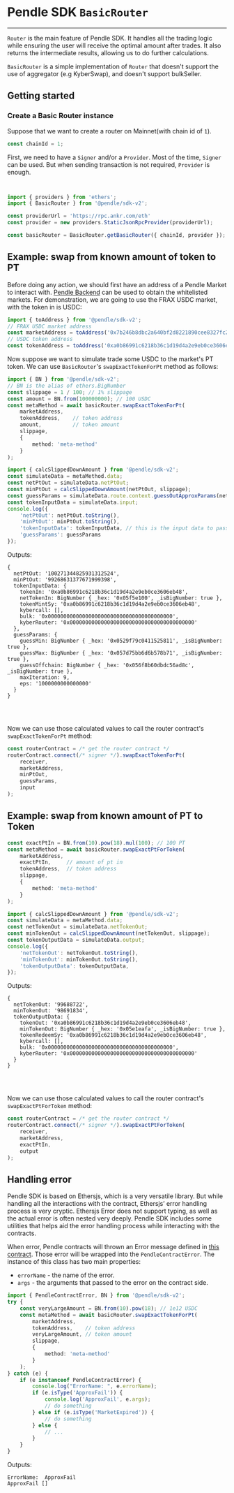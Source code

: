 # Pendle SDK `BasicRouter`

---

`Router` is the main feature of Pendle SDK. It handles all the trading logic while ensuring the user will receive the optimal amount after trades. It also returns the intermediate results, allowing us to do further calculations.

`BasicRouter` is a simple implementation of `Router` that doesn't support the use of aggregator (e.g KyberSwap), and doesn't support bulkSeller.

## Getting started

### Create a Basic Router instance

Suppose that we want to create a router on Mainnet(with chain id of `1`). 

```typescript
const chainId = 1;
```

First, we need to have a `Signer` and/or a `Provider`. Most of the time, `Signer` can be used. But when sending transaction is not required, `Provider` is enough. 

```javascript


import { providers } from 'ethers';
import { BasicRouter } from '@pendle/sdk-v2';

const providerUrl = 'https://rpc.ankr.com/eth'
const provider = new providers.StaticJsonRpcProvider(providerUrl);

const basicRouter = BasicRouter.getBasicRouter({ chainId, provider });
```

## Example: swap from known amount of token to PT

Before doing any action, we should first have an address of a Pendle Market to interact with. [Pendle Backend][Pendle-Backend] can be used to obtain the whitelisted markets. For demonstration, we are going to use the FRAX USDC market, with the token in is USDC:

<!-- TODO update docs link -->
[Pendle-Backend]: https://api-v2.pendle.finance/core/graphql

```typescript
import { toAddress } from '@pendle/sdk-v2';
// FRAX USDC market address
const marketAddress = toAddress('0x7b246b8dbc2a640bf2d8221890cee8327fc23917');
// USDC token address
const tokenAddress = toAddress('0xa0b86991c6218b36c1d19d4a2e9eb0ce3606eb48');
```

Now suppose we want to simulate trade some USDC to the market's PT token. We can use `BasicRouter`'s `swapExactTokenForPt` method as follows:

```typescript
import { BN } from '@pendle/sdk-v2';
// BN is the alias of ethers.BigNumber
const slippage = 1 / 100; // 1% slippage
const amount = BN.from(100000000); // 100 USDC
const metaMethod = await basicRouter.swapExactTokenForPt(
    marketAddress,
    tokenAddress,    // token address
    amount,          // token amount
    slippage,
    {
        method: 'meta-method'
    }
);
```

```typescript
import { calcSlippedDownAmount } from '@pendle/sdk-v2';
const simulateData = metaMethod.data;
const netPtOut = simulateData.netPtOut;
const minPtOut = calcSlippedDownAmount(netPtOut, slippage);
const guessParams = simulateData.route.context.guessOutApproxParams(netPtOut, slippage);
const tokenInputData = simulateData.input;
console.log({
    'netPtOut': netPtOut.toString(),
    'minPtOut': minPtOut.toString(),
    'tokenInputData': tokenInputData, // this is the input data to pass in the router contract
    'guessParams': guessParams
});
```

Outputs:

<pre><code>{
  netPtOut: '100271344825931312524',
  minPtOut: '99268631377671999398',
  tokenInputData: {
    tokenIn: '0xa0b86991c6218b36c1d19d4a2e9eb0ce3606eb48',
    netTokenIn: BigNumber { _hex: '0x05f5e100', _isBigNumber: true },
    tokenMintSy: '0xa0b86991c6218b36c1d19d4a2e9eb0ce3606eb48',
    kybercall: [],
    bulk: '0x0000000000000000000000000000000000000000',
    kyberRouter: '0x0000000000000000000000000000000000000000'
  },
  guessParams: {
    guessMin: BigNumber { _hex: '0x0529f79c0411525811', _isBigNumber: true },
    guessMax: BigNumber { _hex: '0x057d75bb6d6b578b71', _isBigNumber: true },
    guessOffchain: BigNumber { _hex: '0x056f8b60dbdc56ad8c', _isBigNumber: true },
    maxIteration: 9,
    eps: '1000000000000000'
  }
}

</code></pre><br>

Now we can use those calculated values to call the router contract's `swapExactTokenForPt` method:
```ts
const routerContract = /* get the router contract */
routerContract.connect(/* signer */).swapExactTokenForPt(
    receiver,
    marketAddress,
    minPtOut,
    guessParams,
    input
);
```

## Example: swap from known amount of PT to Token

```typescript
const exactPtIn = BN.from(10).pow(18).mul(100); // 100 PT
const metaMethod = await basicRouter.swapExactPtForToken(
    marketAddress,
    exactPtIn,     // amount of pt in
    tokenAddress,  // token address
    slippage,
    {
        method: 'meta-method'
    }
);
```

```typescript
import { calcSlippedDownAmount } from '@pendle/sdk-v2';
const simulateData = metaMethod.data;
const netTokenOut = simulateData.netTokenOut;
const minTokenOut = calcSlippedDownAmount(netTokenOut, slippage);
const tokenOutputData = simulateData.output;
console.log({
    'netTokenOut': netTokenOut.toString(),
    'minTokenOut': minTokenOut.toString(),
    'tokenOutputData': tokenOutputData,
});
```

Outputs:

<pre><code>{
  netTokenOut: '99688722',
  minTokenOut: '98691834',
  tokenOutputData: {
    tokenOut: '0xa0b86991c6218b36c1d19d4a2e9eb0ce3606eb48',
    minTokenOut: BigNumber { _hex: '0x05e1eafa', _isBigNumber: true },
    tokenRedeemSy: '0xa0b86991c6218b36c1d19d4a2e9eb0ce3606eb48',
    kybercall: [],
    bulk: '0x0000000000000000000000000000000000000000',
    kyberRouter: '0x0000000000000000000000000000000000000000'
  }
}

</code></pre><br>

Now we can use those calculated values to call the router contract's `swapExactPtForToken` method:
```ts
const routerContract = /* get the router contract */
routerContract.connect(/* signer */).swapExactPtForToken(
    receiver,
    marketAddress,
    exactPtIn,
    output
);
```

## Handling error

Pendle SDK is based on Ethersjs, which is a very versatile library. But while handling all the interactions with the contract, Ethersjs’ error handling process is very cryptic. Ethersjs Error does not support typing, as well as the actual error is often nested very deeply. Pendle SDK includes some utilities that helps aid the error handling process while interacting with the contracts.


When error, Pendle contracts will thrown an Error message defined in [this contract](https://github.com/pendle-finance/pendle-core-v2/blob/main/contracts/core/libraries/Errors.sol). Those error will be wrapped into the `PendleContractError`. The instance of this class has two main properties:
- `errorName` - the name of the error.
- `args` - the arguments that passed to the error on the contract side. 

```typescript
import { PendleContractError, BN } from '@pendle/sdk-v2';
try {
    const veryLargeAmount = BN.from(10).pow(18); // 1e12 USDC
    const metaMethod = await basicRouter.swapExactTokenForPt(
        marketAddress,
        tokenAddress,    // token address
        veryLargeAmount, // token amount
        slippage,
        {
            method: 'meta-method'
        }
    );
} catch (e) {
    if (e instanceof PendleContractError) {
        console.log("ErrorName: ", e.errorName);
        if (e.isType('ApproxFail')) {
            console.log('ApproxFail', e.args);
            // do something
        } else if (e.isType('MarketExpired')) {
            // do something
        } else {
            // ...
        }
    }
}
```

Outputs:

<pre><code>ErrorName:  ApproxFail
ApproxFail []

</code></pre><br>